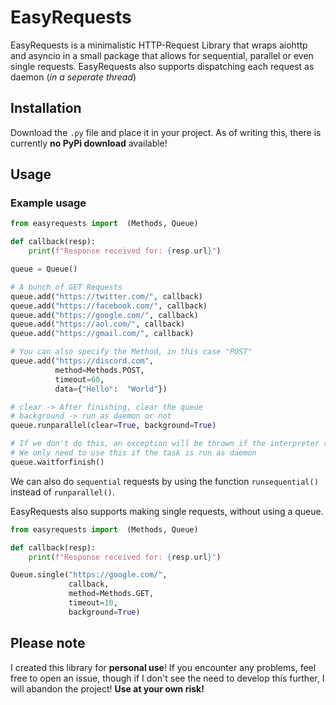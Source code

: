 # EasyRequests

EasyRequests is a minimalistic HTTP-Request Library that wraps aiohttp and asyncio in a small package that allows for sequential, parallel or even single requests. EasyRequests also supports dispatching each request as daemon (*in a seperate thread*)

## Installation

Download the `.py` file and place it in your project.
As of writing this, there is currently **no PyPi download** available!

## Usage

### Example usage
```python
from easyrequests import  (Methods, Queue)

def callback(resp):
	print(f"Response received for: {resp.url}")

queue = Queue()

# A bunch of GET Requests
queue.add("https://twitter.com/", callback)
queue.add("https://facebook.com/", callback)
queue.add("https://google.com/", callback)
queue.add("https://aol.com/", callback)
queue.add("https://gmail.com/", callback)

# You can also specify the Method, in this case "POST"
queue.add("https://discord.com",
		  method=Methods.POST,
	      timeout=60,
	      data={"Hello":  "World"})

# clear -> After finishing, clear the queue
# background -> run as daemon or not
queue.runparallel(clear=True, background=True)

# If we don't do this, an exception will be thrown if the interpreter reaches the end of the file!
# We only need to use this if the task is run as daemon
queue.waitforfinish()
```
We can also do `sequential` requests by using the function `runsequential()` instead of `runparallel()`.

EasyRequests also supports making single requests, without using a queue.
```python
from easyrequests import  (Methods, Queue)

def callback(resp):
	print(f"Response received for: {resp.url}")

Queue.single("https://google.com/",
			 callback,
			 method=Methods.GET,
			 timeout=10,
		     background=True)
```


## Please note

I created this library for **personal use**! If you encounter any problems, feel free to open an issue, though if I don't see the need to develop this further, I will abandon the project! **Use at your own risk!**